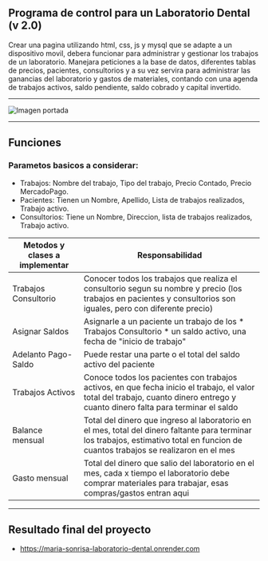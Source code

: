 
## Programa de control para un Laboratorio Dental (v 2.0)
Crear una pagina utilizando html, css, js y mysql que se adapte a un dispositivo movil,
debera funcionar para administrar y gestionar los trabajos de un laboratorio.
Manejara peticiones a la base de datos, diferentes tablas de precios, pacientes,
consultorios y a su vez servira para administrar las ganancias del laboratorio y
gastos de materiales, contando con una agenda de trabajos activos, saldo pendiente,
saldo cobrado y capital invertido.
___
![Imagen portada](https://media.istockphoto.com/id/1202232185/es/vector/proceso-de-impresi%C3%B3n-3d-m%C3%A9dica-de-pr%C3%B3tesis-dentales.jpg?s=612x612&w=0&k=20&c=rXaMQbw0fFl3S09jH54AfWVSx4LYeBxqTuA_msBiSSw=)
___
## Funciones
### Parametos basicos a considerar:

- Trabajos: Nombre del trabajo, Tipo del trabajo, Precio Contado, Precio MercadoPago.
- Pacientes: Tienen un Nombre, Apellido, Lista de trabajos realizados, Trabajo activo.
- Consultorios: Tiene un Nombre, Direccion, lista de trabajos realizados, Trabajo activo.

| Metodos y clases a implementar | Responsabilidad |
------------------------|-----------------|
| Trabajos Consultorio | Conocer todos los trabajos que realiza el consultorio segun su nombre y precio (los trabajos en pacientes y consultorios son iguales, pero con diferente precio) |
| Asignar Saldos | Asignarle a un paciente un trabajo de los * Trabajos Consultorio * un saldo activo, una fecha de "inicio de trabajo" |
| Adelanto Pago-Saldo | Puede restar una parte o el total del saldo activo del paciente |
| Trabajos Activos | Conoce todos los pacientes con trabajos activos, en que fecha inicio el trabajo, el valor total del trabajo, cuanto dinero entrego y cuanto dinero falta para terminar el saldo |
| Balance mensual | Total del dinero que ingreso al laboratorio en el mes, total del dinero faltante para terminar los trabajos, estimativo total en funcion de cuantos trabajos se realizaron en el mes |
| Gasto mensual | Total del dinero que salio del laboratorio en el mes, cada x tiempo el laboratorio debe comprar materiales para trabajar, esas compras/gastos entran aqui |
___
## Resultado final del proyecto
* https://maria-sonrisa-laboratorio-dental.onrender.com
